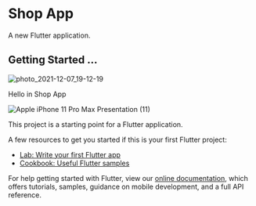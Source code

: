 # Shop App

A new Flutter application.

## Getting Started ...
![photo_2021-12-07_19-12-19](https://user-images.githubusercontent.com/54605034/145075033-dd513bca-63f8-4497-9d66-ae7269be6efc.jpg)

Hello in Shop App 

![Apple iPhone 11 Pro Max Presentation (11)](https://user-images.githubusercontent.com/54605034/145075075-3c26faa2-66dc-475c-b0f1-4bf679ce01d1.png)


This project is a starting point for a Flutter application.

A few resources to get you started if this is your first Flutter project:

- [Lab: Write your first Flutter app](https://flutter.dev/docs/get-started/codelab)
- [Cookbook: Useful Flutter samples](https://flutter.dev/docs/cookbook)

For help getting started with Flutter, view our
[online documentation](https://flutter.dev/docs), which offers tutorials,
samples, guidance on mobile development, and a full API reference.
